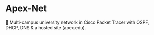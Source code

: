 # Apex-Net
🚀 Multi-campus university network in Cisco Packet Tracer with OSPF, DHCP, DNS &amp; a hosted site (apex.edu).

